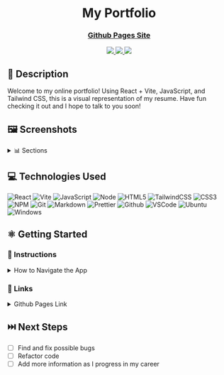 # <h1 align="center">My Portfolio</h1>

#### <h3 align="center"><a href="https://nickldimartino.github.io/portfolio/">Github Pages Site</a></h3>

<div align="center">
 <a href="https://nickldimartino.github.io/portfolio/" target="_blank">
      <img src="https://img.shields.io/badge/My%20Portfolio-16a34a">
 </a>
 <a href="https://www.linkedin.com/in/nicholas-dimartino/" target="_blank">
      <img src="https://img.shields.io/badge/-linkedin.com/in/nicholasdimartino-blue?style=flat&logo=Linkedin&logoColor=white">
 </a> 
 <a href="mailto:nick.l.dimartino@gmail.com" target="_blank">
      <img src="https://img.shields.io/badge/-nick.l.dimartino@gmail.com-c14438?style=flat&logo=Gmail&logoColor=white">
 </a>
</div>

## 📝 Description

Welcome to my online portfolio! Using React + Vite, JavaScript, and Tailwind CSS, this is a visual representation of my resume. Have fun checking it out and I hope to talk to you soon!

## 🖼️ Screenshots

<details>
 <summary> 📊 Sections</summary>
 
 | Description | Screenshot |
 |------------ | ------------|
 | <h3 align="center">Profile Picture</h3> | <img src="./src//assets/profile-pic.jpg" width="500">
 | <h3 align="center">Hero Page</h3> | <img src="./src/assets/readme/front-page.png" width="500">
 | <h3 align="center">About</h3> | <img src="./src/assets/readme/about.png" width="500">
 | <h3 align="center">Technologies</h3> | <img src="./src/assets/readme/technologies.png" width="500">
 | <h3 align="center">Experience</h3> | <img src="./src/assets/readme/experience.png" width="500">
 | <h3 align="center">Projects</h3> | <img src="./src/assets/readme/projects.png" width="500">
 | <h3 align="center">Certifications</h3> | <img src="./src/assets/readme/certifications.png" width="500">
 | <h3 align="center">Contat</h3> | <img src="./src/assets/readme/contact.png" width="500">
 
</details>

## 💻 Technologies Used

![React](https://img.shields.io/badge/React-20232A?style=for-the-badge&logo=react&logoColor=61DAFB)
![Vite](https://img.shields.io/badge/Vite-B73BFE?style=for-the-badge&logo=vite&logoColor=FFD62E)
![JavaScript](https://img.shields.io/badge/JavaScript-323330?style=for-the-badge&logo=javascript&logoColor=F7DF1E)
![Node](https://img.shields.io/badge/Node%20js-339933?style=for-the-badge&logo=nodedotjs&logoColor=white)
![HTML5](https://img.shields.io/badge/HTML5-E34F26?style=for-the-badge&logo=html5&logoColor=white)
![TailwindCSS](https://img.shields.io/badge/Tailwind_CSS-38B2AC?style=for-the-badge&logo=tailwind-css&logoColor=white)
![CSS3](https://img.shields.io/badge/CSS3-1572B6?style=for-the-badge&logo=css3&logoColor=white)
![NPM](https://img.shields.io/badge/npm-CB3837?style=for-the-badge&logo=npm&logoColor=white)
![Git](https://img.shields.io/badge/GIT-E44C30?style=for-the-badge&logo=git&logoColor=white)
![Markdown](https://img.shields.io/badge/Markdown-000000?style=for-the-badge&logo=markdown&logoColor=white)
![Prettier](https://img.shields.io/badge/prettier-1A2C34?style=for-the-badge&logo=prettier&logoColor=F7BA3E)
![Github](https://img.shields.io/badge/GitHub-100000?style=for-the-badge&logo=github&logoColor=white)
![VSCode](https://img.shields.io/badge/VSCode-0078D4?style=for-the-badge&logo=visual%20studio%20code&logoColor=white)
![Ubuntu](https://img.shields.io/badge/Ubuntu-E95420?style=for-the-badge&logo=ubuntu&logoColor=white)
![Windows](https://img.shields.io/badge/Windows-0078D6?style=for-the-badge&logo=windows&logoColor=white)

## ⚛️ Getting Started

### 📲 Instructions

<details>
<summary>How to Navigate the App</summary>

1. Use the Navigation Bar or scroll to view each section.

2. Click the social media icons to visit their respective pages.

3. In the Experience and Certifications section, the company names are links to their respective websites.

4. In the Projects section, the View Page and Source Code links will open their respective pages.

5. In the Contact section, my email will link to your computer's default mailing application.
</details>

### 🔗 Links

<details>
<summary>Github Pages Link</summary>

<a href="https://nickldimartino.github.io/portfolio/">https://nickldimartino.github.io/portfolio/</a>

</details>

## ⏭️ Next Steps

- [ ] Find and fix possible bugs
- [ ] Refactor code
- [ ] Add more information as I progress in my career

